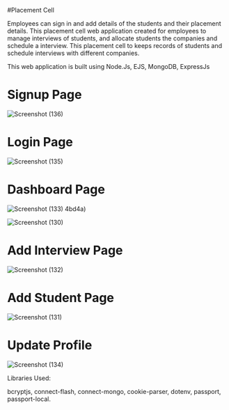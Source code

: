 #Placement Cell

Employees can sign in and add details of the students and their placement details.
This placement cell web application created for employees to manage interviews of students, and allocate students the companies and schedule a interview.
This placement cell to keeps records of students and schedule interviews with different companies.

This web application is built using Node.Js, EJS, MongoDB, ExpressJs
# Signup Page
![Screenshot (136)](https://github.com/GirishMane/Placement-Cell/assets/90815086/d08f2fcd-fd31-4b5a-be32-dd6eb5e5c600)
# Login Page
![Screenshot (135)](https://github.com/GirishMane/Placement-Cell/assets/90815086/e75044db-3fb9-4479-9806-dbdce5e5b603)
# Dashboard Page
![Screenshot (133)](https://github.com/GirishMane/Placement-Cell/assets/90815086/2bd3e9eb-0090-4108-b835-a861997)
4bd4a)

![Screenshot (130)](https://github.com/GirishMane/Placement-Cell/assets/90815086/51459dcc-3505-44f6-a024-2850ec3750c7)
# Add Interview Page
![Screenshot (132)](https://github.com/GirishMane/Placement-Cell/assets/90815086/3692a9f4-0db3-4f2d-923a-37dba78ef131)

# Add Student Page
![Screenshot (131)](https://github.com/GirishMane/Placement-Cell/assets/90815086/d04e405d-aa1e-4493-a0c9-fde94e5bca39)

# Update Profile
![Screenshot (134)](https://github.com/GirishMane/Placement-Cell/assets/90815086/ea6e9a3c-6e7c-40e3-a6d6-c90a55a885e4)

Libraries Used:

bcryptjs,
connect-flash,
connect-mongo,
cookie-parser,
dotenv,
passport,
passport-local.
